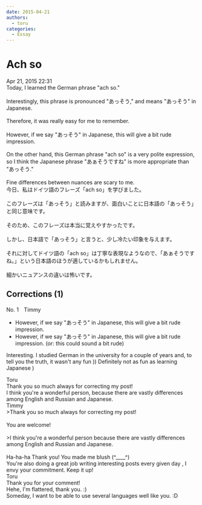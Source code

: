 ```yaml
---
date: 2015-04-21
authors:
  - toru
categories:
  - Essay
---
```


<h1 id="subject_show">Ach so</h1>
<div class="date">Apr 21, 2015 22:31</div>
<div id="post"><div id="body_show_ori">
Today, I learned the German phrase "ach so."<br/><br/>Interestingly, this phrase is pronounced "あっそう," and means "あっそう"  in Japanese.<br/><br/>Therefore, it was really easy for me to remember.<br/><br/>However, if we say "あっそう" in Japanese, this will give a bit rude impression.<br/><br/>On the other hand, this German phrase "ach so" is a very polite expression, so I think the Japanese phrase "あぁそうですね" is more appropriate than "あっそう."<br/><br/>Fine differences between nuances are scary to me.
</div></div>

<!-- more -->

<div id="post_ja"><div id="body_show_mo">
今日、私はドイツ語のフレーズ「ach so」を学びました。<br/><br/>このフレーズは「あっそう」と読みますが、面白いことに日本語の「あっそう」と同じ意味です。<br/><br/>そのため、このフレーズは本当に覚えやすかったです。<br/><br/>しかし、日本語で「あっそう」と言うと、少し冷たい印象を与えます。<br/><br/>それに対してドイツ語の「ach so」は丁寧な表現なようなので、「あぁそうですね。」という日本語のほうが適しているかもしれません。<br/><br/>細かいニュアンスの違いは怖いです。
</div></div>

## Corrections (1)
<div id="block"><div class="first_name"> No. 1　<span class="just_name">Timmy</span></div><div id="block2">
<ul class="correction_field">
<li class="incorrect">However, if we say "あっそう" in Japanese, this will give a bit rude impression.</li>
<li class="corrected correct">
However, if we say "あっそう" in Japanese, this will give a bit rude impression. (or: <span class="f_blue">this could sound a bit rude</span>)
</li>
</ul>
<p class="comment_small">
 Interesting. I studied German in the university for a couple of years and, to tell you the truth, it wasn't any fun )) Definitely not as fun as learning Japanese )
</p>

</div><div class="name"><span class="just_name">Toru</span><br>
Thank you so much always for correcting my post!<br/>I think you're a wonderful person, because there are vastly differences among English and Russian and Japanese.
</div>
<div class="name"><span class="just_name">Timmy</span><br>
&gt;Thank you so much always for correcting my post!<br/><br/>You are welcome!<br/><br/>&gt;I think you're a wonderful person because there are vastly differences among English and Russian and Japanese.<br/><br/>Ha-ha-ha Thank you! You made me blush (^____^)<br/>You're also doing a great job writing interesting posts every given day , I envy your commitment. Keep it up!<br/>
</div>
<div class="name"><span class="just_name">Toru</span><br>
Thank you for your comment!<br/>Hehe, I'm flattered, thank you. :)<br/>Someday, I want to be able to use several languages well like you. :D
</div>
</div>
